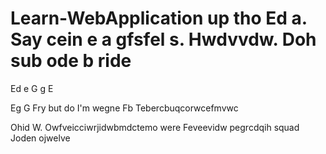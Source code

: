 # Learn-WebApplication up tho Ed a. Say cein e a gfsfel s.  Hwdvvdw. Doh sub ode b ride
Ed e
G g
E
 
Eg
G 
 Fry but do I'm wegne
Fb
Tebercbuqcorwcefmvwc

Ohid W. Owfveicciwrjidwbmdctemo were 
Feveevidw pegrcdqih squad Joden ojwelve
